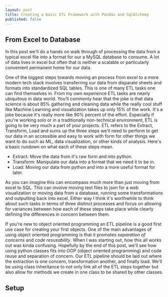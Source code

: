 ```yaml
---
layout: post
title: Creating a basic ETL Framework with Pandas and SqlAlchemy
published: false
---
```


## From Excel to Database
In this post we'll do a hands on walk through of processing the data from a typical excel file into a format for our a MySQL database to consume. A lot of data lives in excel but often that is neither a scalable or particularly convenient permanent home for our data. 

One of the biggest steps towards moving an process from excel to a more modern tech stack involves transferring our data from disparate sheets and formats into standardized SQL tables. This is one of many ETL tasks one can find themselves in. From my own experience ETL tasks are nearly ubiquitous in data world. You'll commonly hear that the joke is that data science is about 85% gathering and cleaning data while the really cool stuff like Machine Learning and visualization takes up only 15% of the work. It's a joke because it's really more like 90% percent of the effort. Especially if you're working solo or in a traditionally non-technical environment, ETL is going to be very much a part of your projects.  ETL refers to the Extract, Transform, Load and sums up the three steps we'll need to perform to get our data in an accessible and easy to work with form for other things we want to do such as ML, data visualization, or other kinds of analysis. Here's a basic rundown on what each of these steps mean. 

* Extract: Move the data from it's raw form and into python.
* Transform: Manipulate our data into a format that we need it to be in.
* Load: Moving our data from python and into a more useful format for later.

As you can imagine this can encompass much more than just moving from excel to SQL. This can involve moving text files to json for a web visualization or moving data from a database, running some transformations and outputting back into excel. Either way I think it's worthwhile to think about such tasks in terms of three distinct processes and focus on allowing for variances between how each of these steps take place while clearly defining the differences in concern between them. 

If you're new to object oriented programming an ETL pipeline is a good first use case for creating your first objects. One of the main advantages of using object oriented programming is that it promotes *separation of concerns* and *code resusability*. When I was starting out, how this all works out was kinda confusing. Hopefully by the end of this post, we'll see how using python classes fits into OOP (object oriented programming) and code reuse and separation of concern. Our ETL pipeline should be laid out where the extraction is one concern, transformation another, and finally load. We'll be using class inheritance to not only link all of the ETL steps together but also allow for methods we create in one class to be shared by other classes. 

## Setup 

